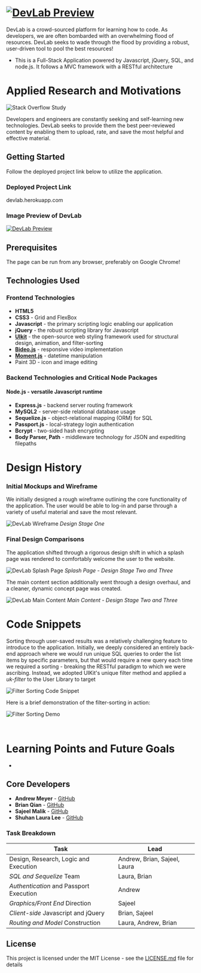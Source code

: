 # [![DevLab Preview](./public/assets/images/Title.png "DevLab")](devlab.herokuapp.com)


DevLab is a crowd-sourced platform for learning how to code. As developers, we are often bombarded with an overwhelming flood of resources. DevLab seeks to wade through the flood by providing a robust, user-driven tool to pool the best resources!

* This is a Full-Stack Application powered by Javascript, jQuery, SQL, and node.js. It follows a MVC framework with a RESTful architecture 

# Applied Research and Motivations

![Stack Overflow Study](./public/assets/images/DLresearch.PNG "Stack Overflow Study")

Developers and engineers are constantly seeking and self-learning new technologies. DevLab seeks to provide them the best peer-reviewed content by enabling them to upload, rate, and save the most helpful and effective material.


## Getting Started

Follow the deployed project link below to utilize the application.

### Deployed Project Link
<!-- make a link to the deployed site -->
 
devlab.herokuapp.com


### Image Preview of DevLab
<!-- take a picture of the image and add it into the readme  -->
[![DevLab Preview](./public/assets/images/DLsplash.PNG "DevLab")](devlab.herokuapp.com)

## Prerequisites

The page can be run from any browser, preferably on Google Chrome!

## Technologies Used

### Frontend Technologies
* **HTML5**
* **CSS3** - Grid and FlexBox
* **Javascript** - the primary scripting logic enabling our application
* **jQuery** - the robust scripting library for Javascript
* [**UIkit**](https://getuikit.com/) - the open-source web styling framework used for structural design, animation, and filter-sorting
* [**Bideo.js**](https://github.com/rishabhp/bideo.js?utm_source=hashnode.com) - responsive video implementation
* [**Moment.js**](momentjs.com) - datetime manipulation
* Paint 3D - icon and image editing

### Backend Technologies and Critical Node Packages

#### Node.js - versatile Javascript runtime 
* **Express.js** - backend server routing framework
* **MySQL2** - server-side relational database usage
* **Sequelize.js** - object-relational mapping (ORM) for SQL
* **Passport.js** - local-strategy login authentication
* **Bcrypt** - two-sided hash encrypting
* **Body Parser, Path** - middleware technology for JSON and expediting filepaths

# Design History 

### Initial Mockups and Wireframe

We initially designed a rough wireframe outlining the core functionality of the application. The user would be able to log-in and parse through a variety of useful material and save the most relevant.

![DevLab Wireframe](./public/assets/images/DLwireframe.PNG "Mockup")
*Design Stage One*

### Final Design Comparisons

The application shifted through a rigorous design shift in which a splash page was rendered to comfortably welcome the user to the website.

![DevLab Splash Page](./public/assets/images/splashComparison.png "Mockup")
*Splash Page - Design Stage Two and Three*

The main content section additionally went through a design overhaul, and a cleaner, dynamic concept page was created.

![DevLab Main Content](./public/assets/images/conceptsComparison.png "Mockup")
*Main Content - Design Stage Two and Three*

# Code Snippets
<!-- put snippets of code inside ``` ``` so it will look like code -->
<!-- if you want to put blockquotes use a > -->

Sorting through user-saved results was a relatively challenging feature to introduce to the application. Initially, we deeply considered an entirely back-end approach where we would run unique SQL queries to order the list items by specific parameters, but that would require a new query each time we required a sorting - breaking the RESTful paradigm to which we were ascribing. Instead, we adopted UIKit's unique filter method and applied a *uk-filter* to the User Library to target 

![Filter Sorting Code Snippet](./public/assets/images/filtersorting.png "UIKit Filter-Sorting")

Here is a brief demonstration of the filter-sorting in action:

![Filter Sorting Demo](./public/assets/images/DLpreviewfilter.gif "Demo")



```


```


# Learning Points and Future Goals
<!-- Learning points where you would write what you thought was helpful -->
* 

## Core Developers

* **Andrew Meyer** - [GitHub](https://github.com/andypants152)
* **Brian Qian** - [GitHub](https://github.com/brianq0)
* **Sajeel Malik** - [GitHub](https://github.com/sajeelmalik)
* **Shuhan Laura Lee** - [GitHub](https://github.com/lalatw)

### Task Breakdown

| Task                                                                     | Lead                        |
|--------------------------------------------------------------------------|-----------------------------|
| Design, Research, Logic and Execution                                    | Andrew, Brian, Sajeel, Laura |
| *SQL and Sequelize*  Team                                                 | Laura, Brian                |
| *Authentication* and Passport Execution                                         | Andrew                      |
| *Graphics/Front End* Direction                                             | Sajeel                       |
| *Client-side* Javascript and jQuery                                         | Brian, Sajeel                      |
| *Routing and Model* Construction                                             | Laura, Andrew, Brian                |

## License

This project is licensed under the MIT License - see the [LICENSE.md](LICENSE.md) file for details
